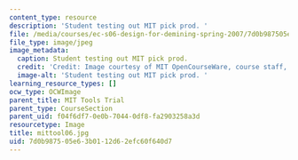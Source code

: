 ```yaml
---
content_type: resource
description: 'Student testing out MIT pick prod. '
file: /media/courses/ec-s06-design-for-demining-spring-2007/7d0b987505e63b0112d62efc60f640d7_mittool06.jpg
file_type: image/jpeg
image_metadata:
  caption: Student testing out MIT pick prod.
  credit: 'Credit: Image courtesy of MIT OpenCourseWare, course staff, and students.'
  image-alt: 'Student testing out MIT pick prod. '
learning_resource_types: []
ocw_type: OCWImage
parent_title: MIT Tools Trial
parent_type: CourseSection
parent_uid: f04f6df7-0e0b-7044-0df8-fa2903258a3d
resourcetype: Image
title: mittool06.jpg
uid: 7d0b9875-05e6-3b01-12d6-2efc60f640d7
---
```

